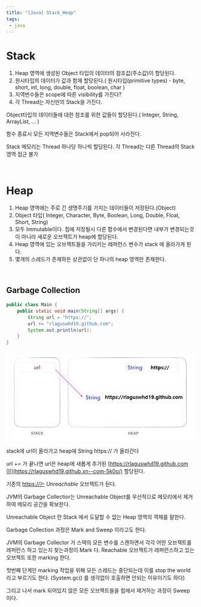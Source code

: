 ```yaml
---
title: "[Java] Stack_Heap"
tags: 
 - java
---
```




# Stack

1. Heap 영역에 생성된 Object 타입의 데이터의 참조값(주소값)이 할당된다.
2. 원시타입의 데이터가 값과 함께 할당된다.( 원시타입(primitive types) - byte, short, int, long, double, float, boolean, char )
3. 지역번수들은 scope에 따른 visibility를 가진다?
4. 각 Thread는 자신만의 Stack을 가진다.

Object타입의 데이터들에 대한 참조를 위한 값들이 할당된다.( Integer, String, ArrayList, ... )

함수 종료시 모든 지역변수들은 Stack에서 pop되어 사라진다.

Stack 메모리는 Thread 하나당 하나씩 할당된다. 각 Thread는 다른 Thread의 Stack영역 접근 불가

<br/>

# Heap

1. Heap 영역에는 주로 긴 생명주기를 가지는 데이터들이 저장된다.(Object)
2. Object 타입( Integer, Character, Byte, Boolean, Long, Double, Float, Short, String)
3. 모두 Immutable이다. 힙에 저장될시 다른 함수에서 변경된다면 내부가 변경되는것이 아니라 새로운 오브젝트가 heap에 할당된다.
4.  Heap 영역에 있는 오브젝트들을 가리키는 레퍼런스 변수가 stack 에 올라가게 된다. 
5.  몇개의 스레드가 존재하든 상관없이 단 하나의 heap 영역만 존재한다. 

<br/>

## Garbage Collection

```java
public class Main {
    public static void main(String[] args) {
        String url = "https://";
        url += "rlaguswhd19.github.com";
        System.out.println(url);
    }
}
```

[![stack_heap](https://github.com/rlaguswhd19/CS/raw/master/asset/stack_heap.JPG)](https://github.com/rlaguswhd19/CS/blob/master/asset/stack_heap.JPG)

stack에 url이 올라가고 heap에 String https:// 가 올라간다

url += 가 끝나면 url은 heap에 새롭게 추가된 [https://rlaguswhd19.github.com이](https://rlaguswhd19.github.xn--com-5k0o/) 할당된다.

기존의 [https://는](https://xn--sh1b/) *Unreachable* 오브젝트가 된다.

JVM의 Garbage Collectior는 Unreachable Object를 우선적으로 메모리에서 제거하여 메모리 공간을 확보한다.

Unreachable Object 란 Stack 에서 도달할 수 없는 Heap 영역의 객체를 말한다.

Garbage Collection 과정은 Mark and Sweep 이라고도 한다.

JVM의 Garbage Collector 가 스택의 모든 변수를 스캔하면서 각각 어떤 오브젝트를 레퍼런스 하고 있는지 찾는과정이 Mark 다. Reachable 오브젝트가 레퍼런스하고 있는 오브젝트 또한 marking 한다.

첫번째 단계인 marking 작업을 위해 모든 스레드는 중단되는데 이를 stop the world 라고 부르기도 한다. (System.gc() 를 생각없이 호출하면 안되는 이유이기도 하다)

그리고 나서 mark 되어있지 않은 모든 오브젝트들을 힙에서 제거하는 과정이 Sweep 이다.

